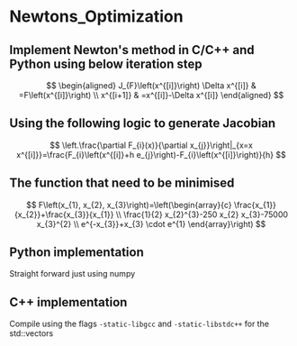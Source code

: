 # Newtons_Optimization
 ## Implement Newton's method in C/C++ and Python using below iteration step

$$
\begin{aligned}
J_{F}\left(x^{[i]}\right) \Delta x^{[i]} & =F\left(x^{[i]}\right) \\
x^{[i+1]} & =x^{[i]}-\Delta x^{[i]}
\end{aligned}
$$

## Using the following logic to generate Jacobian
$$
\left.\frac{\partial F_{i}(x)}{\partial x_{j}}\right|_{x=x x^{[i]}}=\frac{F_{i}\left(x^{[i]}+h e_{j}\right)-F_{i}\left(x^{[i]}\right)}{h}
$$

## The function that need to be minimised
$$
F\left(x_{1}, x_{2}, x_{3}\right)=\left(\begin{array}{c}
\frac{x_{1}}{x_{2}}+\frac{x_{3}}{x_{1}} \\
\frac{1}{2} x_{2}^{3}-250 x_{2} x_{3}-75000 x_{3}^{2} \\
e^{-x_{3}}+x_{3} \cdot e^{1}
\end{array}\right)
$$

## Python implementation
Straight forward just using numpy

## C++ implementation
Compile using the flags ``-static-libgcc`` and ``-static-libstdc++`` for the std::vectors
